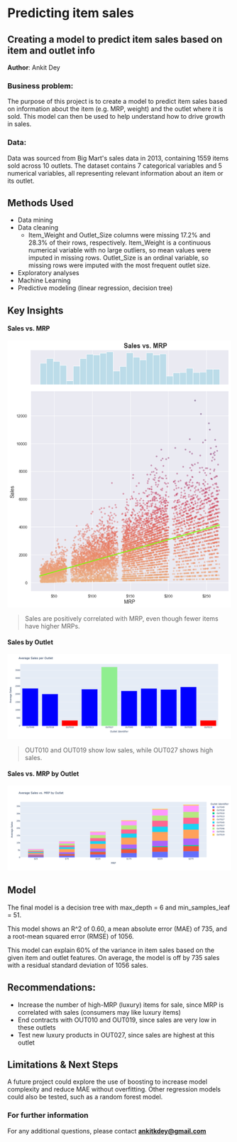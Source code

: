 # Predicting item sales 
## Creating a model to predict item sales based on item and outlet info

**Author**: Ankit Dey

### Business problem:

The purpose of this project is to create a model to predict item sales based on information about the item (e.g. MRP, weight) and the outlet where it is sold. This model can then be used to help understand how to drive growth in sales.


### Data:
Data was sourced from Big Mart's sales data in 2013, containing 1559 items sold across 10 outlets. The dataset contains 7 categorical variables and 5 numerical variables, all representing relevant information about an item or its outlet.


## Methods Used
- Data mining
- Data cleaning
  - Item_Weight and Outlet_Size columns were missing 17.2% and 28.3% of their rows, respectively. Item_Weight is a continuous numerical variable with no large outliers, so mean values were imputed in missing rows. Outlet_Size is an ordinal variable, so missing rows were imputed with the most frequent outlet size.
- Exploratory analyses
- Machine Learning
- Predictive modeling (linear regression, decision tree)


## Key Insights


#### Sales vs. MRP
![Sales vs. MRP](sales_vs_mrp.png)

> Sales are positively correlated with MRP, even though fewer items have higher MRPs.

#### Sales by Outlet
![Sales by Outlet](sales_by_outlet.png)

> OUT010 and OUT019 show low sales, while OUT027 shows high sales.

#### Sales vs. MRP by Outlet
![Sales vs. MRP by Outlet](sales_vs_mrp_by_outlet.png)

## Model

The final model is a decision tree with max_depth = 6 and min_samples_leaf = 51.

This model shows an R^2 of 0.60, a mean absolute error (MAE) of 735, and a root-mean squared error (RMSE) of 1056.

This model can explain 60% of the variance in item sales based on the given item and outlet features. On average, the model is off by 735 sales with a residual standard deviation of 1056 sales.

## Recommendations:

- Increase the number of high-MRP (luxury) items for sale, since MRP is correlated with sales (consumers may like luxury items)
- End contracts with OUT010 and OUT019, since sales are very low in these outlets
- Test new luxury products in OUT027, since sales are highest at this outlet


## Limitations & Next Steps

A future project could explore the use of boosting to increase model complexity and reduce MAE without overfitting. Other regression models could also be tested, such as a random forest model.


### For further information


For any additional questions, please contact **ankitkdey@gmail.com**
